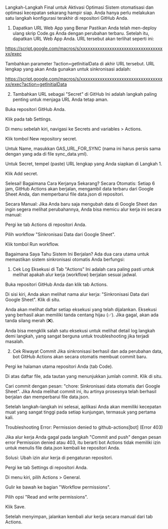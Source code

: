 Langkah-Langkah Final untuk Aktivasi Optimasi
Sistem otomatisasi dan optimasi kecepatan sekarang hampir siap. Anda hanya perlu melakukan satu langkah konfigurasi terakhir di repositori GitHub Anda.

1. Dapatkan URL Web App yang Benar
Pastikan Anda telah men-deploy ulang skrip Code.gs Anda dengan perubahan terbaru. Setelah itu, dapatkan URL Web App Anda. URL tersebut akan terlihat seperti ini:

https://script.google.com/macros/s/xxxxxxxxxxxxxxxxxxxxxxxxxxxxxxxxxxxx/exec

Tambahkan parameter ?action=getInitialData di akhir URL tersebut. URL lengkap yang akan Anda gunakan untuk sinkronisasi adalah:

https://script.google.com/macros/s/xxxxxxxxxxxxxxxxxxxxxxxxxxxxxxxxxxxx/exec?action=getInitialData

2. Tambahkan URL sebagai "Secret" di GitHub
Ini adalah langkah paling penting untuk menjaga URL Anda tetap aman.

Buka repositori GitHub Anda.

Klik pada tab Settings.

Di menu sebelah kiri, navigasi ke Secrets and variables > Actions.

Klik tombol New repository secret.

Untuk Name, masukkan GAS_URL_FOR_SYNC (nama ini harus persis sama dengan yang ada di file sync_data.yml).

Untuk Secret, tempel (paste) URL lengkap yang Anda siapkan di Langkah 1.

Klik Add secret.

Selesai! Bagaimana Cara Kerjanya Sekarang?
Secara Otomatis: Setiap 6 jam, GitHub Actions akan berjalan, mengambil data terbaru dari Google Sheet Anda, dan memperbarui file data.json di repositori.

Secara Manual: Jika Anda baru saja mengubah data di Google Sheet dan ingin segera melihat perubahannya, Anda bisa memicu alur kerja ini secara manual:

Pergi ke tab Actions di repositori Anda.

Pilih workflow "Sinkronisasi Data dari Google Sheet".

Klik tombol Run workflow.

Bagaimana Saya Tahu Sistem Ini Berjalan?
Ada dua cara utama untuk memastikan sistem sinkronisasi otomatis Anda berfungsi:

1. Cek Log Eksekusi di Tab "Actions"
Ini adalah cara paling pasti untuk melihat apakah alur kerja (workflow) berjalan sesuai jadwal.

Buka repositori GitHub Anda dan klik tab Actions.

Di sisi kiri, Anda akan melihat nama alur kerja: "Sinkronisasi Data dari Google Sheet". Klik di situ.

Anda akan melihat daftar setiap eksekusi yang telah dijalankan. Eksekusi yang berhasil akan memiliki tanda centang hijau (✅). Jika gagal, akan ada tanda silang merah (❌).

Anda bisa mengklik salah satu eksekusi untuk melihat detail log langkah demi langkah, yang sangat berguna untuk troubleshooting jika terjadi masalah.

2. Cek Riwayat Commit
Jika sinkronisasi berhasil dan ada perubahan data, bot GitHub Actions akan secara otomatis membuat commit baru.

Pergi ke halaman utama repositori Anda (tab Code).

Di atas daftar file, ada tautan yang menunjukkan jumlah commit. Klik di situ.

Cari commit dengan pesan: "chore: Sinkronisasi data otomatis dari Google Sheet". Jika Anda melihat commit ini, itu artinya prosesnya telah berhasil berjalan dan memperbarui file data.json.

Setelah langkah-langkah ini selesai, aplikasi Anda akan memiliki kecepatan muat yang sangat tinggi pada setiap kunjungan, termasuk yang pertama kali.

Troubleshooting
Error: Permission denied to github-actions[bot] (Error 403)

Jika alur kerja Anda gagal pada langkah "Commit and push" dengan pesan error Permission denied atau 403, itu berarti bot Actions tidak memiliki izin untuk menulis file data.json kembali ke repositori Anda.

Solusi: Ubah izin alur kerja di pengaturan repositori.

Pergi ke tab Settings di repositori Anda.

Di menu kiri, pilih Actions > General.

Gulir ke bawah ke bagian "Workflow permissions".

Pilih opsi "Read and write permissions".

Klik Save.

Setelah menyimpan, jalankan kembali alur kerja secara manual dari tab Actions.
